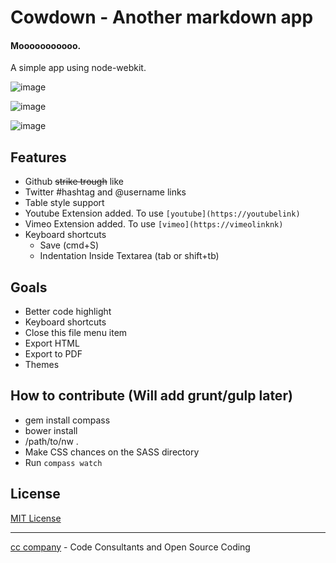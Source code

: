 # Cowdown - Another markdown app

#### Mooooooooooo.
A simple app using node-webkit.

![image](https://raw.githubusercontent.com/djalmaaraujo/cowdown/master/preview.png)

![image](https://raw.githubusercontent.com/djalmaaraujo/cowdown/master/preview2.png)

![image](https://raw.githubusercontent.com/djalmaaraujo/cowdown/master/preview3.png)

## Features
* Github ~~strike trough~~ like
* Twitter #hashtag and @username links
* Table style support
* Youtube Extension added. To use ```[youtube](https://youtubelink)```
* Vimeo Extension added. To use ```[vimeo](https://vimeolinknk)```
* Keyboard shortcuts
  * Save (cmd+S)
  * Indentation Inside Textarea (tab or shift+tb)

## Goals
* Better code highlight
* Keyboard shortcuts
* Close this file menu item
* Export HTML
* Export to PDF
* Themes

## How to contribute (Will add grunt/gulp later)
* gem install compass
* bower install
* /path/to/nw .
* Make CSS chances on the SASS directory
* Run ```compass watch```

## License
[MIT License](http://djalmaaraujo.mit-license.org)

---------------------------
[cc company](http://nossomos.cc) - Code Consultants and Open Source Coding
